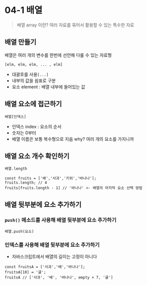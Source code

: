 # 04-1 배열

> 배열 array 이란? 여러 자료를 묶어서 활용할 수 있는 특수한 자료

## 배열 만들기

배열은 여러 개의 변수를 한번에 선언해 다룰 수 있는 자료형

```
[elm, elm, elm, ... , elm]
```

- 대괄호를 사용`[...]`
- 내부의 값을 쉼표로 구분
- 요소 element : 배열 내부에 들어있는 값

## 배열 요소에 접근하기

```
배열[인덱스]
```

- 인덱스 index : 요소의 순서
- 숫자는 0부터
- 배열 이름은 보통 복수형으로 지음 why? 여러 개의 요소를 가지니까

## 배열 요소 개수 확인하기

```
배열.length

const fruits = ['배','사과','키위','바나나'];
fruits.length; // 4
fruits[fruits.length - 1] // '바나나' <- 배열의 마지막 요소 선택 방법
```

## 배열 뒷부분에 요소 추가하기

### `push()` 메소드를 사용해 배열 뒷부분에 요소 추가하기

```
배열.push(요소)
```

### 인덱스를 사용해 배열 뒷부분에 요소 추가하기

- 자바스크립트에서 배열의 길이는 고정이 아니다

```
const fruitsA = ['사과','배','바나나'];
fruitsA[10] = '귤';
fruitsA // ['사과', '배', '바나나', empty × 7, '귤']
```
